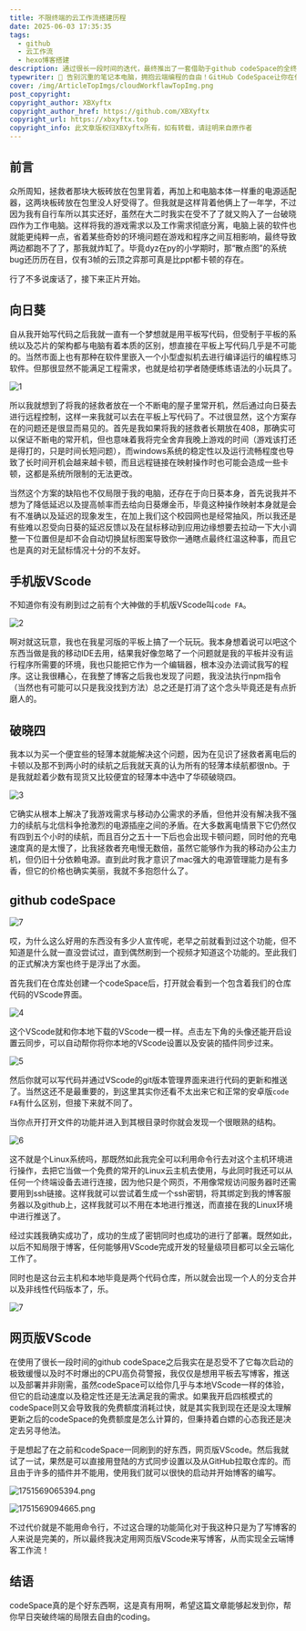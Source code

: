 ```yaml
---
title: 不限终端的云工作流搭建历程
date: 2025-06-03 17:35:35
tags:
  - github
  - 云工作流
  - hexo博客搭建
description: 通过很长一段时间的迭代，最终推出了一套借助于github codeSpace的全终端云工作流。
typewriter: 🚀 告别沉重的笔记本电脑，拥抱云端编程的自由！GitHub CodeSpace让你在任何设备上都能享受完整的开发体验。使用网页版VScode来获得更轻便快捷的博客编写体验。
cover: /img/ArticleTopImgs/cloudWorkflawTopImg.png
post_copyright:
copyright_author: XBXyftx
copyright_author_href: https://github.com/XBXyftx
copyright_url: https://xbxyftx.top
copyright_info: 此文章版权归XBXyftx所有，如有转载，请註明来自原作者
---
```


## 前言

众所周知，拯救者那块大板砖放在包里背着，再加上和电脑本体一样重的电源适配器，这两块板砖放在包里没人好受得了。但我就是这样背着他俩上了一年学，不过因为我有自行车所以其实还好，虽然在大二时我实在受不了了就又购入了一台破晓四作为工作电脑。这样将我的游戏需求以及工作需求彻底分离，电脑上装的软件也就能更纯粹一点，省着某些奇妙的环境问题在游戏和程序之间互相影响，最终导致两边都跑不了了，那我就炸缸了。毕竟dyz在py的小学期时，那“散点图”的系统bug还历历在目，仅有3帧的云顶之弈那可真是比ppt都卡顿的存在。

行了不多说废话了，接下来正片开始。

## 向日葵

自从我开始写代码之后我就一直有一个梦想就是用平板写代码，但受制于平板的系统以及芯片的架构都与电脑有着本质的区别，想直接在平板上写代码几乎是不可能的。当然市面上也有那种在软件里嵌入一个小型虚拟机去进行编译运行的编程练习软件。但那很显然不能满足工程需求，也就是给初学者随便练练语法的小玩具了。

![1](CloudWorkflow/1.jpg)

所以我就想到了将我的拯救者放在一个不断电的屋子里常开机，然后通过向日葵去进行远程控制，这样一来我就可以去在平板上写代码了。不过很显然，这个方案存在的问题还是很显而易见的。首先是我如果将我的拯救者长期放在408，那确实可以保证不断电的常开机，但也意味着我将完全舍弃我晚上游戏的时间（游戏该打还是得打的，只是时间长短问题），而windows系统的稳定性以及运行流畅程度也导致了长时间开机会越来越卡顿，而且远程链接在映射操作时也可能会造成一些卡顿，这都是系统所限制的无法更改。

当然这个方案的缺陷也不仅局限于我的电脑，还存在于向日葵本身，首先说我并不想为了降低延迟以及提高帧率而去给向日葵爆金币，毕竟这种操作映射本身就是会有不准确以及延迟的现象发生，在加上我们这个校园网也是经常抽风，所以我还是有些难以忍受向日葵的延迟反馈以及在鼠标移动到应用边缘想要去拉动一下大小调整一下位置但是却不会自动切换鼠标图案导致你一通瞎点最终红温这种事，而且它也是真的对无鼠标情况十分的不友好。

## 手机版VScode

不知道你有没有刷到过之前有个大神做的手机版VScode叫`code FA`。

![2](CloudWorkflow/3.png)

啊对就这玩意，我也在我星河版的平板上搞了一个玩玩。我本身想着说可以吧这个东西当做是我的移动IDE去用，结果我好像忽略了一个问题就是我的平板并没有运行程序所需要的环境，我也只能把它作为一个编辑器，根本没办法调试我写的程序。这让我很糟心，在我整了博客之后我也发现了问题，我没法执行npm指令（当然也有可能可以只是我没找到方法）总之还是打消了这个念头毕竟还是有点折磨人的。

## 破晓四

我本以为买一个便宜些的轻薄本就能解决这个问题，因为在见识了拯救者离电后的卡顿以及那不到两小时的续航之后我就天真的认为所有的轻薄本续航都很nb。于是我就趁着少数有现货又比较便宜的轻薄本中选中了华硕破晓四。

![3](CloudWorkflow/4.jpg)

它确实从根本上解决了我游戏需求与移动办公需求的矛盾，但他并没有解决我不强力的续航与北信科争抢激烈的电源插座之间的矛盾。在大多数离电情景下它仍然仅有四到五个小时的续航，而且百分之五十一下后也会出现卡顿问题，同时他的充电速度真的是太慢了，比我拯救者充电慢无数倍，虽然它能够作为我的移动办公主力机，但仍旧十分依赖电源。直到此时我才意识了mac强大的电源管理能力是有多香，但它的价格也确实美丽，我就不多抱怨什么了。

## github codeSpace

![7](CloudWorkflow/8.png)

哎，为什么这么好用的东西没有多少人宣传呢，老早之前就看到过这个功能，但不知道是什么就一直没尝试过，直到偶然刷到一个视频才知道这个功能的。至此我们的正式解决方案也终于是浮出了水面。

首先我们在仓库处创建一个codeSpace后，打开就会看到一个包含着我们的仓库代码的VScode界面。

![4](CloudWorkflow/5.jpg)

这个VScode就和你本地下载的VScode一模一样。点击左下角的头像还能开启设置云同步，可以自动帮你将你本地的VScode设置以及安装的插件同步过来。

![5](CloudWorkflow/6.jpg)

然后你就可以写代码并通过VScode的git版本管理界面来进行代码的更新和推送了。当然这还不是最重要的，到这里其实你还看不太出来它和正常的安卓版`code FA`有什么区别，但接下来就不同了。

当你点开打开文件的功能并进入到其根目录时你就会发现一个很眼熟的结构。

![6](CloudWorkflow/7.jpg)

这不就是个Linux系统吗，那既然如此我完全可以利用命令行去对这个主机环境进行操作，去把它当做一个免费的常开的Linux云主机去使用，与此同时我还可以从任何一个终端设备去进行连接，因为他只是个网页，不用像常规访问服务器时还需要用到ssh链接。这样我就可以尝试着生成一个ssh密钥，将其绑定到我的博客服务器以及github上，这样我就可以不用在本地进行推送，而直接在我的Linux环境中进行推送了。

经过实践我确实成功了，成功的生成了密钥同时也成功的进行了部署。既然如此，以后不知局限于博客，任何能够用VScode完成开发的轻量级项目都可以全云端化工作了。

同时也是这台云主机和本地毕竟是两个代码仓库，所以就会出现一个人的分支合并以及非线性代码版本了，乐。

![7](CloudWorkflow/2.jpg)

## 网页版VScode

在使用了很长一段时间的github codeSpace之后我实在是忍受不了它每次启动的极致缓慢以及时不时爆出的CPU高负荷警报，我仅仅是想用平板去写博客，推送以及部署并非刚需，虽然codeSpace可以给你几乎与本地VScode一样的体验，但它的启动速度以及稳定性还是无法满足我的需求。如果我开启四核模式的codeSpace则又会导致我的免费额度消耗过快，就是其实我到现在还是没太理解更新之后的codeSpace的免费额度是怎么计算的，但秉持着白嫖的心态我还是决定去另寻他法。

于是想起了在之前和codeSpace一同刷到的好东西，网页版VScode。然后我就试了一试，果然是可以直接用登陆的方式同步设置以及从GitHub拉取仓库的。而且由于许多的插件并不能用，使用我们就可以很快的启动并开始博客的编写。

![1751569065394.png](https://bu.dusays.com/2025/07/04/6866d2ae6afeb.png)

![1751569094665.png](https://bu.dusays.com/2025/07/04/6866d2c8dde34.png)

不过代价就是不能用命令行，不过这合理的功能简化对于我这种只是为了写博客的人来说是完美的，所以最终我决定用网页版VScode来写博客，从而实现全云端博客工作流！

## 结语

codeSpace真的是个好东西啊，这是真有用啊，希望这篇文章能够起发到你，帮你早日突破终端的局限去自由的coding。
